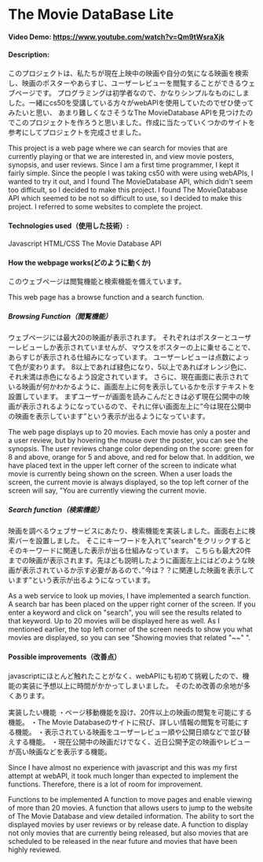 # The Movie DataBase Lite
#### Video Demo:  <https://www.youtube.com/watch?v=Qm9tWsraXjk>
#### Description:
このプロジェクトは、私たちが現在上映中の映画や自分の気になる映画を検索し、映画のポスターやあらすじ、ユーザーレビューを閲覧することができるウェブページです。
プログラミングは初学者なので、かなりシンプルなものにしました。一緒にcs50を受講している方々がwebAPIを使用していたのでぜひ使ってみたいと思い、
あまり難しくなさそうなThe MovieDatabase APIを見つけたのでこのプロジェクトを作ろうと思いました。作成に当たっていくつかのサイトを参考にしてプロジェクトを完成させました。

This project is a web page where we can search for movies that are currently playing or that we are interested in, and view movie posters, synopsis, and user reviews. 
Since I am a first time programmer, I kept it fairly simple. 
Since the people I was taking cs50 with were using webAPIs, I wanted to try it out, and I found The MovieDatabase API, which didn't seem too difficult, so I decided to make this project. 
I found The MovieDatabase API which seemed to be not so difficult to use, so I decided to make this project. 
I referred to some websites to complete the project.

#### Technologies used（使用した技術）:
Javascript
HTML/CSS
The Movie Database API

#### How the webpage works(どのように動くか)

このウェブページは閲覧機能と検索機能を備えています。

This web page has a browse function and a search function.

##### Browsing Function（閲覧機能）
ウェブページには最大20の映画が表示されます。
それぞれはポスターとユーザーレビューしか表示されていませんが、マウスをポスターの上に乗せることで、あらすじが表示される仕組みになっています。
ユーザーレビューは点数によって色が変わります。
8以上であれば緑色になり、5以上であればオレンジ色に、それ未満は赤色になるよう設定されています。
さらに、現在画面に表示されている映画が何かわかるように、画面左上に何を表示しているかを示すテキストを設置しています。
まずユーザーが画面を読みこんだときは必ず現在公開中の映画が表示されるようになっているので、それに伴い画面左上に”今は現在公開中の映画を表示しています”という表示が出るようになっています。

The web page displays up to 20 movies. 
Each movie has only a poster and a user review, but by hovering the mouse over the poster, you can see the synopsis. 
The user reviews change color depending on the score: green for 8 and above, orange for 5 and above, and red for below that. 
In addition, we have placed text in the upper left corner of the screen to indicate what movie is currently being shown on the screen. 
When a user loads the screen, the current movie is always displayed, so the top left corner of the screen will say, "You are currently viewing the current movie.

##### Search function（検索機能）
映画を調べるウェブサービスにあたり、検索機能を実装しました。画面右上に検索バーを設置しました。
そこにキーワードを入れて"search"をクリックするとそのキーワードに関連した表示が出る仕組みなっています。
こちらも最大20件までの映画が表示されます。先ほども説明したように画面左上にはどのような映画が表示されているか示す必要があるので、”今は？？に関連した映画を表示しています”という表示が出るようになっています。

As a web service to look up movies, I have implemented a search function. 
A search bar has been placed on the upper right corner of the screen. 
If you enter a keyword and click on "search", you will see the results related to that keyword. 
Up to 20 movies will be displayed here as well. 
As I mentioned earlier, the top left corner of the screen needs to show you what movies are displayed, so you can see "Showing movies that related "~~" ".

#### Possible improvements（改善点）
javascriptにほとんど触れたことがなく、webAPIにも初めて挑戦したので、機能の実装に予想以上に時間がかかってしまいました。
そのため改善の余地が多くあります。

実装したい機能
・ページ移動機能を設け、20件以上の映画の閲覧を可能にする機能。
・The Movie Databaseのサイトに飛び、詳しい情報の閲覧を可能にする機能。
・表示されている映画をユーザーレビュー順や公開日順などで並び替えする機能。
・現在公開中の映画だけでなく、近日公開予定の映画やレビューが高い映画などを表示する機能。

Since I have almost no experience with javascript and this was my first attempt at webAPI, it took much longer than expected to implement the functions.
Therefore, there is a lot of room for improvement.

Functions to be implemented
A function to move pages and enable viewing of more than 20 movies.
A function that allows users to jump to the website of The Movie Database and view detailed information.
The ability to sort the displayed movies by user reviews or by release date.
A function to display not only movies that are currently being released, but also movies that are scheduled to be released in the near future and movies that have been highly reviewed.

